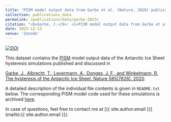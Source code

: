 ```yaml
---
title: "PISM model output data from Garbe et al. (Nature, 2020) publication"
collection: publications_data
permalink: /publications/data/garbe-2023c
citation: "<b>Garbe, J.</b>: <i>PISM model output data from Garbe et al. (Nature, 2020) publication</i> [data set], Zenodo, DOI: <a href='https://doi.org/10.5281/zenodo.10361755'>10.5281/zenodo.10361755</a>, 2023."
date: 2023-12-12
venue: 'Zenodo'
---
```


[![DOI](https://zenodo.org/badge/DOI/10.5281/zenodo.10361755.svg)](https://doi.org/10.5281/zenodo.10361755)

This dataset contains the [PISM](https://www.pism.io/ "https://www.pism.io/") model output data of the Antarctic Ice Sheet hysteresis simulations published and discussed in

[Garbe, J., Albrecht, T., Levermann, A., Donges, J. F., and Winkelmann, R. The hysteresis of the Antarctic Ice Sheet. Nature 585(7826), 2020](https://doi.org/10.1038/s41586-020-2727-5 "https://doi.org/10.1038/s41586-020-2727-5").

A detailed description of the individual file contents is given in `README.txt` below. The corresponding PISM model code used for these simulations is archived [here](https://doi.org/10.5281/zenodo.3956431 "https://doi.org/10.5281/zenodo.3956431").

In case of questions, feel free to contact me at [{{ site.author.email }}](mailto:{{ site.author.email }}).
